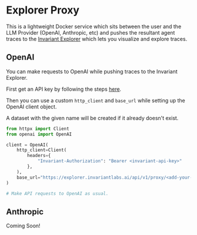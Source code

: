 # Explorer Proxy

This is a lightweight Docker service which sits between the user and the LLM Provider (OpenAI, Anthropic, etc) and pushes the resultant agent traces to the [Invariant Explorer](https://explorer.invariantlabs.ai/) which lets you visualize and explore traces.


## OpenAI

You can make requests to OpenAI while pushing traces to the Invariant Explorer.

First get an API key by following the steps [here](https://explorer.invariantlabs.ai/docs/explorer/Explorer_API/1_client_setup/).

Then you can use a custom `http_client` and `base_url` while setting up the OpenAI client object.

A dataset with the given name will be created if it already doesn't exist.

```python
from httpx import Client
from openai import OpenAI

client = OpenAI(
    http_client=Client(
        headers={
            "Invariant-Authorization": "Bearer <invariant-api-key>"
        },
    ),
    base_url="https://explorer.invariantlabs.ai/api/v1/proxy/<add-your-dataset-name-here>/openai",
)

# Make API requests to OpenAI as usual.
```

## Anthropic
Coming Soon!
